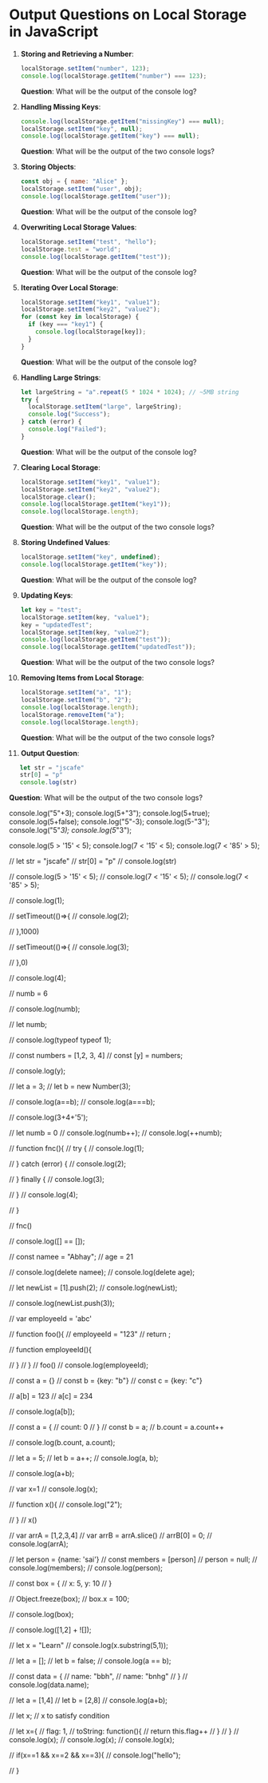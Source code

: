 # Output Questions on Local Storage in JavaScript

1. **Storing and Retrieving a Number**:
   ```javascript
   localStorage.setItem("number", 123);
   console.log(localStorage.getItem("number") === 123);
   ```
   **Question**: What will be the output of the console log?

2. **Handling Missing Keys**:
   ```javascript
   console.log(localStorage.getItem("missingKey") === null);
   localStorage.setItem("key", null);
   console.log(localStorage.getItem("key") === null);
   ```
   **Question**: What will be the output of the two console logs?

3. **Storing Objects**:
   ```javascript
   const obj = { name: "Alice" };
   localStorage.setItem("user", obj);
   console.log(localStorage.getItem("user"));
   ```
   **Question**: What will be the output of the console log?

4. **Overwriting Local Storage Values**:
   ```javascript
   localStorage.setItem("test", "hello");
   localStorage.test = "world";
   console.log(localStorage.getItem("test"));
   ```
   **Question**: What will be the output of the console log?

5. **Iterating Over Local Storage**:
   ```javascript
   localStorage.setItem("key1", "value1");
   localStorage.setItem("key2", "value2");
   for (const key in localStorage) {
     if (key === "key1") {
       console.log(localStorage[key]);
     }
   }
   ```
   **Question**: What will be the output of the console log?

6. **Handling Large Strings**:
   ```javascript
   let largeString = "a".repeat(5 * 1024 * 1024); // ~5MB string
   try {
     localStorage.setItem("large", largeString);
     console.log("Success");
   } catch (error) {
     console.log("Failed");
   }
   ```
   **Question**: What will be the output of the console log?

7. **Clearing Local Storage**:
   ```javascript
   localStorage.setItem("key1", "value1");
   localStorage.setItem("key2", "value2");
   localStorage.clear();
   console.log(localStorage.getItem("key1"));
   console.log(localStorage.length);
   ```
   **Question**: What will be the output of the two console logs?

8. **Storing Undefined Values**:
   ```javascript
   localStorage.setItem("key", undefined);
   console.log(localStorage.getItem("key"));
   ```
   **Question**: What will be the output of the console log?

9. **Updating Keys**:
   ```javascript
   let key = "test";
   localStorage.setItem(key, "value1");
   key = "updatedTest";
   localStorage.setItem(key, "value2");
   console.log(localStorage.getItem("test"));
   console.log(localStorage.getItem("updatedTest"));
   ```
   **Question**: What will be the output of the two console logs?

10. **Removing Items from Local Storage**:
    ```javascript
    localStorage.setItem("a", "1");
    localStorage.setItem("b", "2");
    console.log(localStorage.length);
    localStorage.removeItem("a");
    console.log(localStorage.length);
    ```
    **Question**: What will be the output of the two console logs?

11. **Output Question**:
```javascript
   let str = "jscafe"
   str[0] = "p"
   console.log(str)
```
**Question**: What will be the output of the two console logs?

console.log("5"+3);
console.log(5+"3");
console.log(5+true);
console.log(5+false);
console.log("5"-3);
console.log(5-"3");
console.log("5"*3);
console.log(5*"3");




console.log(5 > '15' < 5);
console.log(7 < '15' < 5);
console.log(7 < '85' > 5);


// let str = "jscafe"
// str[0] = "p"
// console.log(str)


// console.log(5 > '15' < 5);
// console.log(7 < '15' < 5);
// console.log(7 < '85' > 5);


// console.log(1);

// setTimeout(()=>{
//     console.log(2);
    
// },1000)



// setTimeout(()=>{
//     console.log(3);
    
// },0)

// console.log(4);



// numb = 6

// console.log(numb);

// let numb;


// console.log(typeof typeof 1);


// const numbers = [1,2, 3, 4]
// const [y] = numbers;

// console.log(y);



// let a = 3;
// let b = new Number(3);

// console.log(a==b);
// console.log(a===b);




// console.log(3+4+'5');


// let numb = 0
// console.log(numb++);
// console.log(++numb);


// function fnc(){
//     try {
//         console.log(1);
        
//     } catch (error) {
//         console.log(2);
        
//     } finally {
//         console.log(3);
        
//     }
//     console.log(4);
    
// }

// fnc()


// console.log([] == []);




// const namee = "Abhay";
// age = 21

// console.log(delete namee);
// console.log(delete age);



// let newList = [1].push(2);
// console.log(newList);

// console.log(newList.push(3));



// var employeeId = 'abc'

// function foo(){
//     employeeId = "123"
//     return ;

//     function employeeId(){

//     }
// }
// foo()
// console.log(employeeId);


// const a = {}
// const b = {key: "b"}
// const c = {key: "c"}

// a[b] = 123
// a[c] = 234

// console.log(a[b]);

// const a = {
//     count: 0
// }
// const b = a;
// b.count = a.count++

// console.log(b.count, a.count);

// let a = 5;
// let b = a++;
// console.log(a, b);

// console.log(a+b);

// var x=1
// console.log(x);

// function x(){
//     console.log("2");
    
// }
// x()


// var arrA = [1,2,3,4]
// var arrB = arrA.slice()
// arrB[0] = 0;
// console.log(arrA);


// let person = {name: 'sai'}
// const members = [person]
// person = null;
// console.log(members);
// console.log(person);



// const box = {
//     x: 5, y: 10
// }

// Object.freeze(box);
// box.x = 100;

// console.log(box);


// console.log([1,2] + ![]);

// let x = "Learn"
// console.log(x.substring(5,1));


// let a = [];
// let b = false;
// console.log(a == b);


// const data = {
//     name: "bbh",
//     name: "bnhg"
// }
// console.log(data.name);


// let a = [1,4]
// let b = [2,8]
// console.log(a+b);


// let x; // x to satisfy condition

// let x={
// flag: 1,
// toString: function(){
//     return this.flag++
// }
// }
// console.log(x);
// console.log(x);
// console.log(x);


// if(x==1 && x==2 && x==3){
//     console.log("hello");
    
// }


















